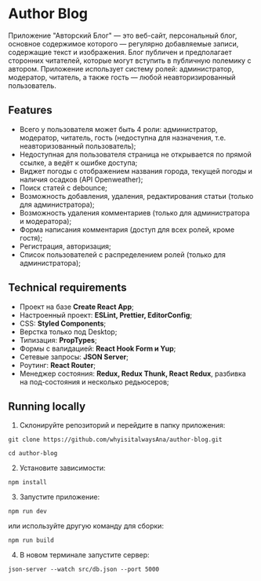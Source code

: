 # Author Blog

Приложение "Авторский Блог" — это веб-сайт, персональный блог, основное содержимое которого — регулярно добавляемые записи, содержащие текст и изображения. Блог публичен и предполагает сторонних читателей, которые могут вступить в публичную полемику с автором. Приложение использует систему ролей: администратор, модератор, читатель, а также гость — любой неавторизированный пользователь.

## Features

- Всего у пользователя может быть 4 роли: администратор, модератор, читатель, гость (недоступна для назначения, т.е. неавторизованный пользователь);
- Недоступная для пользователя страница не открывается по прямой ссылке, а ведёт к ошибке доступа;
- Виджет погоды с отображением названия города, текущей погоды и наличия осадков (API Openweather);
- Поиск статей с debounce;
- Возможность добавления, удаления, редактирования статьи (только для администратора);
- Возможность удаления комментариев (только для администратора и модератора);
- Форма написания комментария (доступ для всех ролей, кроме гостя);
- Регистрация, авторизация;
- Список пользователей с распределением ролей (только для администратора);

## Technical requirements

- Проект на базе **Create React App**;
- Настроенный проект: **ESLint, Prettier, EditorConfig**;
- CSS: **Styled Components**;
- Верстка только под Desktop;
- Типизация: **PropTypes**;
- Формы с валидацией: **React Hook Form и Yup**;
- Сетевые запросы: **JSON Server**;
- Роутинг: **React Router**;
- Менеджер состояния: **Redux, Redux Thunk, React Redux**, разбивка на под-состояния и несколько редьюсеров;

## Running locally

1. Склонируйте репозиторий и перейдите в папку приложения:
```
git clone https://github.com/whyisitalwaysAna/author-blog.git

cd author-blog
```

2. Установите зависимости:
```
npm install
```

3. Запустите приложение:

```
npm run dev
```

или используйте другую команду для сборки:
```
npm run build
```

4. В новом терминале запустите сервер:

```
json-server --watch src/db.json --port 5000
```
